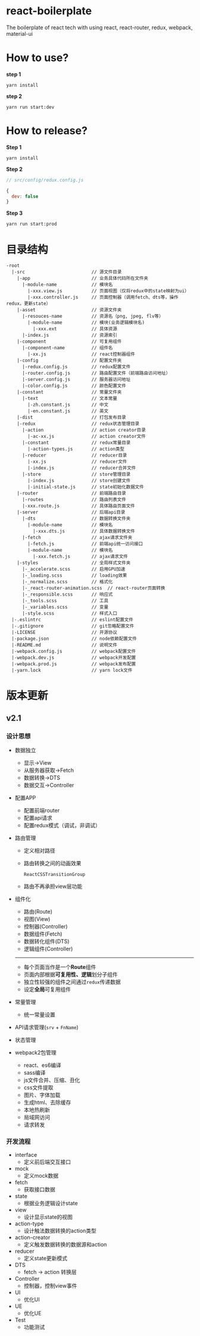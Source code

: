 # react-boilerplate
The boilerplate of react tech with using react, react-router, redux, webpack, material-ui

# How to use?
**step 1**

`yarn install`

**step 2**

`yarn run start:dev`

# How to release?
**Step 1**

`yarn install`

**Step 2**

```js
// src/config/redux.config.js

{
  dev: false
}
```

**Step 3**

`yarn run start:prod`

# 目录结构
```
-root
  |-src                         // 源文件目录
    |-app                       // 业务具体代码所在文件夹
      |-module-name             // 模块名
        |-xxx.view.js           // 页面视图（仅将redux中的state映射为ui）
        |-xxx.controller.js     // 页面控制器（调用fetch、dts等，操作redux，更新state）
    |-asset                     // 资源文件夹
      |-resouces-name           // 资源名（png, jpeg, flv等）
        |-module-name           // 模块(业务逻辑模块名)
          |-xxx.ext             // 具体资源
      |-index.js                // 资源索引
    |-component                 // 可复用组件
      |-component-name          // 组件名
        |-xx.js                 // react控制器组件
    |-config                    // 配置文件夹
      |-redux.config.js         // redux配置文件
      |-router.config.js        // 路由配置文件（前端路由访问地址）
      |-server.config.js        // 服务器访问地址
      |-color.config.js         // 颜色配置文件
    |-constant                  // 常量文件夹
      |-text                    // 文本常量
        |-zh.constant.js        // 中文
        |-en.constant.js        // 英文
    |-dist                      // 打包发布目录
    |-redux                     // redux状态管理目录
      |-action                  // action creator目录
        |-ac-xx.js              // action creator文件
      |-constant                // redux常量目录
        |-action-types.js       // action类型
      |-reducer                 // reducer目录
        |-xx.js                 // reducer文件
        |-index.js              // reducer合并文件
      |-store                   // store管理目录
        |-index.js              // store创建文件
        |-initial-state.js      // state初始化数据文件
    |-router                    // 前端路由目录
      |-routes                  // 路由列表文件
      |-xxx.route.js            // 具体路由页面文件
    |-server                    // 后端api目录
      |-dts                     // 数据转换文件夹
        |-module-name           // 模块名
          |-xxx.dts.js          // 具体数据转换文件
      |-fetch                   // ajax请求文件夹
        |-fetch.js              // 前端api统一访问接口
        |-module-name           // 模块名
          |-xxx.fetch.js        // ajax请求文件
    |-styles                    // 全局样式文件夹
      |-_accelerate.scss        // 启用GPU加速
      |-_loading.scss           // loading效果
      |-_normalize.scss         // 格式化
      |-_react-router-animation.scss  // react-router页面转换
      |-_responsible.scss       // 响应式
      |-_tools.scss             // 工具
      |-_variables.scss         // 变量
      |-style.scss              // 样式入口
  |-.eslintrc                   // eslint配置文件
  |-.gitignore                  // git忽略配置文件
  |-LICENSE                     // 开源协议
  |-package.json                // node依赖配置文件
  |-README.md                   // 说明文件
  |-webpack.config.js           // webpack配置文件
  |-webpack.dev.js              // webpack开发配置
  |-webpack.prod.js             // webpack发布配置
  |-yarn.lock                   // yarn lock文件
```

# 版本更新
## v2.1
### 设计思想
* 数据独立
  * 显示->View
  * 从服务器获取->Fetch
  * 数据转换->DTS
  * 数据交互->Controller

* 配置APP
  * 配置前端router
  * 配置api请求
  * 配置redux模式（调试，非调试）

* 路由管理
  * 定义相对路径
  * 路由转换之间的动画效果

    `ReactCSSTransitionGroup`

  * 路由不再承担view层功能

* 组件化
  * 路由(Route)
  * 视图(View)
  * 控制器(Controller)
  * 数据组件(Fetch)
  * 数据转化组件(DTS)
  * 逻辑组件(Controller)

  ----------------

  * 每个页面当作是一个**Route**组件
  * 页面内部根据**可复用性、逻辑**划分子组件
  * 独立性较强的组件之间通过`redux`传递数据
  * 设定**全局**可复用组件

* 常量管理
  * 统一常量设置

* API请求管理(`srv` + `FnName`)

* 状态管理

* webpack2包管理
  * react、es6编译
  * sass编译
  * js文件合并、压缩、丑化
  * css文件提取
  * 图片、字体加载
  * 生成html、去除缓存
  * 本地热刷新
  * 局域网访问
  * 请求转发

### 开发流程
* interface
  * 定义前后端交互接口
* mock
  * 定义mock数据
* fetch
  * 获取接口数据
* state
  * 根据业务逻辑设计state
* view
  * 设计显示state的视图
* action-type
  * 设计触法数据转换的action类型
* action-creator
  * 定义触发数据转换的数据源和action
* reducer
  * 定义state更新模式
* DTS
  * fetch -> action 转换层
* Controller
  * 控制器，控制view事件
* UI
  * 优化UI
* UE
  * 优化UE
* Test
  * 功能测试